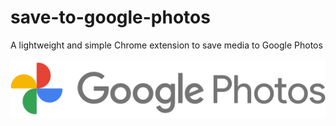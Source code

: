 # save-to-google-photos
A lightweight and simple Chrome extension to save media to Google Photos 

![Google Photos Header](google-photos-header.png)
